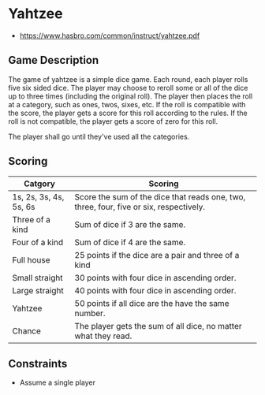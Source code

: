 # Yahtzee

- https://www.hasbro.com/common/instruct/yahtzee.pdf

## Game Description

The game of yahtzee is a simple dice game. Each round, each player rolls five six sided dice. The player may choose to reroll some or all of the dice up to three times (including the original roll). The player then places the roll at a category, such as ones, twos, sixes, etc. If the roll is compatible with the score, the player gets a score for this roll according to the rules. If the roll is not compatible, the player gets a score of zero for this roll.

The player shall go until they've used all the categories.

## Scoring
Catgory | Scoring
---|---
1s, 2s, 3s, 4s, 5s, 6s | Score the sum of the dice that reads one, two, three, four, five or six, respectively.
Three of a kind | Sum of dice if 3 are the same.
Four of a kind | Sum of dice if 4 are the same.
Full house | 25 points if the dice are a pair and three of a kind
Small straight | 30 points with four dice in ascending order.
Large straight | 40 points with four dice in ascending order.
Yahtzee | 50 points if all dice are the have the same number.
Chance | The player gets the sum of all dice, no matter what they read.

## Constraints
- Assume a single player
